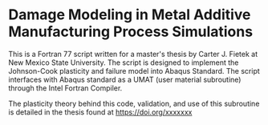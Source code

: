 # Damage Modeling in Metal Additive Manufacturing Process Simulations

This is a Fortran 77 script written for a master's thesis by Carter J. Fietek at New Mexico State University. The script is designed to implement the Johnson-Cook plasticity and failure model into Abaqus Standard. The script interfaces with Abaqus standard as a UMAT (user material subroutine) through the Intel Fortran Compiler.

The plasticity theory behind this code, validation, and use of this subroutine is detailed in the thesis found at https://doi.org/xxxxxxx 
